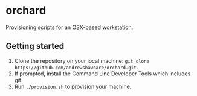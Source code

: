 # orchard
Provisioning scripts for an OSX-based workstation.

## Getting started

1. Clone the repository on your local machine: `git clone https://github.com/andrewshawcare/orchard.git`.
2. If prompted, install the Command Line Developer Tools which includes git.
3. Run `./provision.sh` to provision your machine.
